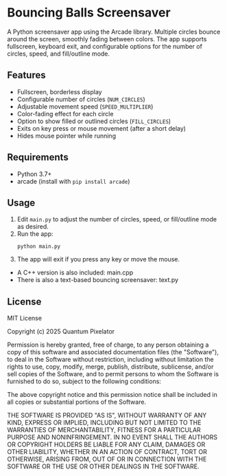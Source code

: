 # Bouncing Balls Screensaver

A Python screensaver app using the Arcade library. Multiple circles bounce around the screen, smoothly fading between colors. The app supports fullscreen, keyboard exit, and configurable options for the number of circles, speed, and fill/outline mode.

## Features
- Fullscreen, borderless display
- Configurable number of circles (`NUM_CIRCLES`)
- Adjustable movement speed (`SPEED_MULTIPLIER`)
- Color-fading effect for each circle
- Option to show filled or outlined circles (`FILL_CIRCLES`)
- Exits on key press or mouse movement (after a short delay)
- Hides mouse pointer while running

## Requirements
- Python 3.7+
- arcade (install with `pip install arcade`)

## Usage
1. Edit `main.py` to adjust the number of circles, speed, or fill/outline mode as desired.
2. Run the app:
   ```
   python main.py
   ```
3. The app will exit if you press any key or move the mouse.

- A C++ version is also included: main.cpp
- There is also a text-based bouncing screensaver: text.py

## License

MIT License

Copyright (c) 2025 Quantum Pixelator

Permission is hereby granted, free of charge, to any person obtaining a copy
of this software and associated documentation files (the "Software"), to deal
in the Software without restriction, including without limitation the rights
to use, copy, modify, merge, publish, distribute, sublicense, and/or sell
copies of the Software, and to permit persons to whom the Software is
furnished to do so, subject to the following conditions:

The above copyright notice and this permission notice shall be included in all
copies or substantial portions of the Software.

THE SOFTWARE IS PROVIDED "AS IS", WITHOUT WARRANTY OF ANY KIND, EXPRESS OR
IMPLIED, INCLUDING BUT NOT LIMITED TO THE WARRANTIES OF MERCHANTABILITY,
FITNESS FOR A PARTICULAR PURPOSE AND NONINFRINGEMENT. IN NO EVENT SHALL THE
AUTHORS OR COPYRIGHT HOLDERS BE LIABLE FOR ANY CLAIM, DAMAGES OR OTHER
LIABILITY, WHETHER IN AN ACTION OF CONTRACT, TORT OR OTHERWISE, ARISING FROM,
OUT OF OR IN CONNECTION WITH THE SOFTWARE OR THE USE OR OTHER DEALINGS IN THE
SOFTWARE.
